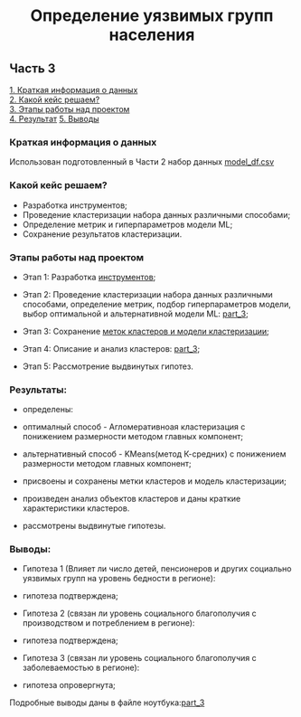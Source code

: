 # <center>Определение уязвимых групп населения

## Часть 3  
[1. Краткая информация о данных](.README.md#Краткая-информация-о-данных)  
[2. Какой кейс решаем?](.README.md#Какой-кейс-решаем)  
[3. Этапы работы над проектом](.README.md#Этапы-работы-над-проектом)  
[4. Результат](.README.md#Результат)
[5. Выводы](.README.md#Выводы)


### Краткая информация о данных

Использован подготовленный в Части 2 набор данных [model_df.csv](./Final_Project/tree/master/Part_2/data)

### Какой кейс решаем?   

  - Разработка инструментов; 
  - Проведение кластеризации набора данных различными способами;
  - Определение  метрик и гиперпараметров модели ML;
  - Сохранение результатов кластеризации.

### Этапы работы над проектом  

* Этап 1: Разработка [инструментов](./tools);

* Этап 2: Проведение кластеризации набора данных различными способами, определение метрик, подбор гиперпараметров модели, выбор оптимальной и альтернативной модели ML: [part_3](./part_3.ipynb);

* Этап 3: Сохранение [меток кластеров и модели кластеризации](./data/);

* Этап 4: Описание и анализ кластеров: [part_3](./part_3.ipynb);

* Этап 5: Рассмотрение выдвинутых гипотез.

### Результаты: 

 * определены:

  - оптималный способ - Агломеративноая кластеризация с понижением размерности методом главных компонент;

  - альтернативный способ - KMeans(метод К-средних) с понижением размерности методом главных компонент;

 * присвоены и сохранены метки кластеров и модель кластеризации;

 * произведен анализ объектов кластеров и даны краткие характеристики кластеров.

 * рассмотрены выдвинутые гипотезы.

 ### Выводы:

  * Гипотеза 1 (Влияет ли число детей, пенсионеров и других социально уязвимых групп на уровень бедности в регионе):

   - гипотеза подтверждена;

  * Гипотеза 2 (связан ли уровень социального благополучия с производством и потреблением в регионе):

   - гипотеза подтверждена;

  * Гипотеза 3 (связан ли уровень социального благополучия с заболеваемостью в регионе):

   - гипотеза опровергнута;

  Подробные выводы даны в файле ноутбука:[part_3](./part_3.ipynb)
    
